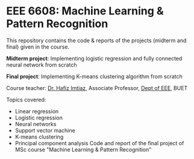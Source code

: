 # EEE 6608: Machine Learning & Pattern Recognition

This repository contains the code & reports of the projects (midterm and final) given in the course.

**Midterm project**: Implementing logistic regression and fully connected neural network from scratch

**Final project**: Implementing K-means clustering algorithm from scratch

Course teacher: [Dr. Hafiz Imtiaz](http://hafizimtiaz.buet.ac.bd/), Associate Professor, [Dept of EEE](https://eee.buet.ac.bd/), BUET

Topics covered:
- Linear regression
- Logistic regression
- Neural networks
- Support vector machine
- K-means clustering
- Principal component analysis
Code and report of the final project of MSc course "Machine Learning &amp; Pattern Recognition"
